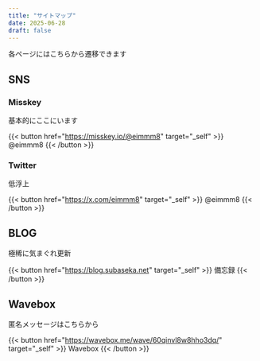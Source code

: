 ```yaml
---
title: "サイトマップ"
date: 2025-06-28
draft: false
---
```

各ページにはこちらから遷移できます

## SNS
### Misskey
基本的にここにいます

{{< button href="https://misskey.io/@eimmm8" target="_self" >}}
@eimmm8
{{< /button >}}

### Twitter
低浮上

{{< button href="https://x.com/eimmm8" target="_self" >}}
@eimmm8
{{< /button >}}

## BLOG
極稀に気まぐれ更新

{{< button href="https://blog.subaseka.net" target="_self" >}}
備忘録
{{< /button >}}

## Wavebox
匿名メッセージはこちらから

{{< button href="https://wavebox.me/wave/60qinvl8w8hho3dq/" target="_self" >}}
Wavebox
{{< /button >}}


